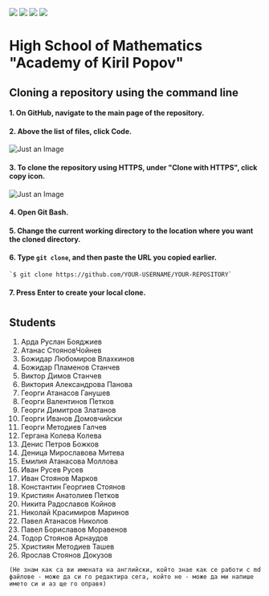 ![](https://img.shields.io/github/last-commit/OMG03/Main)  ![](https://img.shields.io/github/contributors/OMG03/Main)  ![](https://img.shields.io/github/stars/OMG03/Main)  ![](https://img.shields.io/github/issues/OMG03/Main)

# High School of Mathematics "Academy of Kiril Popov"

## Cloning a repository using the command line
#### 1. On GitHub, navigate to the main page of the repository.

#### 2. Above the list of files, click  Code.
![Just an Image](https://docs.github.com/assets/images/help/repository/code-button.png)

#### 3. To clone the repository using HTTPS, under "Clone with HTTPS", click copy icon.
![Just an Image](https://docs.github.com/assets/images/help/repository/https-url-clone.png)

#### 4. Open Git Bash.

#### 5. Change the current working directory to the location where you want the cloned directory.

#### 6. Type `git clone`, and then paste the URL you copied earlier.

    `$ git clone https://github.com/YOUR-USERNAME/YOUR-REPOSITORY`
    
#### 7. Press Enter to create your local clone.


# 
# 


## Students
1. Арда Руслан Бояджиев	
1. Атанас СтояновЧойнев	
1. Божидар Любомиров Влахкинов	
1. Божидар Пламенов Станчев
1. Виктор Димов Станчев	
1. Виктория Александрова Панова
1. Георги Атанасов Ганушев	
1. Георги Валентинов Петков	
1. Георги Димитров Златанов
1. Георги Иванов Домовчийски
1. Георги Методиев Галчев
1. Гергана Колева Колева
1. Денис Петров Божков
1. Деница Мирославова Митева
1. Емилия Атанасова Моллова
1. Иван Русев Русев
1. Иван Стоянов Марков
1. Константин Георгиев Стоянов
1. Кристиян Анатолиев Петков
1. Никита Радославов Койнов
1. Николай Красимиров Маринов
1. Павел Атанасов Николов
1. Павел Бориславов Моравенов
1. Тодор Стоянов Арнаудов
1. Християн Методиев Ташев
1. Ярослав Стоянов Докузов

`(Не знам как са ви имената на английски, който знае как се работи с md файлове - може да си го редактира сега, който не - може да ми напише името си и аз ще го оправя)`
